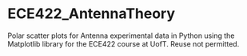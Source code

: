 # ECE422_AntennaTheory
Polar scatter plots for Antenna experimental data in Python using the Matplotlib library for the ECE422 course at UofT. Reuse not permitted.
